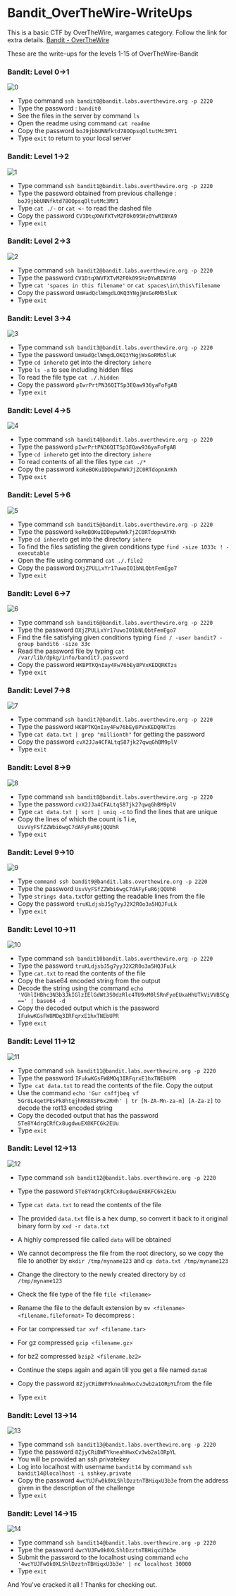 # Bandit_OverTheWire-WriteUps

This is a basic CTF by OverTheWire, wargames category. Follow the link for extra details.
[Bandit - OverTheWire](https://overthewire.org/wargames/bandit/)


These are the write-ups for the levels 1-15 of OverTheWire-Bandit


### Bandit: Level 0->1


![0](https://user-images.githubusercontent.com/71322795/101380189-36019a00-38db-11eb-9fba-677a3fa84b69.png)


- Type command `ssh bandit0@bandit.labs.overthewire.org -p 2220`
- Type the password : `bandit0`
- See the files in the server by command `ls`
- Open the readme using command `cat readme`
- Copy the password `boJ9jbbUNNfktd78OOpsqOltutMc3MY1`
- Type `exit` to return to your local server

### Bandit: Level 1->2


![1](https://user-images.githubusercontent.com/71322795/101380187-36019a00-38db-11eb-8f51-a1ea55836a74.png)


- Type command `ssh bandit1@bandit.labs.overthewire.org -p 2220`
- Type the password obtained from previous challenge : `boJ9jbbUNNfktd78OOpsqOltutMc3MY1`
- Type `cat ./-` or `cat <-` to read the dashed file
- Copy the password `CV1DtqXWVFXTvM2F0k09SHz0YwRINYA9`
- Type `exit`

### Bandit: Level 2->3


![2](https://user-images.githubusercontent.com/71322795/101380180-3437d680-38db-11eb-8320-afcc23616a0e.png)


- Type command `ssh bandit2@bandit.labs.overthewire.org -p 2220`
- Type the password `CV1DtqXWVFXTvM2F0k09SHz0YwRINYA9`
- Type `cat 'spaces in this filename'` or `cat spaces\in\this\filename`
- Copy the password `UmHadQclWmgdLOKQ3YNgjWxGoRMb5luK`
- Type `exit`

### Bandit: Level 3->4


![3](https://user-images.githubusercontent.com/71322795/101380214-3ac64e00-38db-11eb-898e-91a116b79545.png)


- Type command `ssh bandit3@bandit.labs.overthewire.org -p 2220`
- Type the password `UmHadQclWmgdLOKQ3YNgjWxGoRMb5luK`
- Type `cd inhere`to get into the directory `inhere`
- Type `ls -a` to see including hidden files
- To read the file type `cat ./.hidden`
- Copy the password `pIwrPrtPN36QITSp3EQaw936yaFoFgAB`
- Type `exit`

### Bandit: Level 4->5


![4](https://user-images.githubusercontent.com/71322795/101380212-3a2db780-38db-11eb-98fa-ad8e9daa7265.png)


- Type command `ssh bandit4@bandit.labs.overthewire.org -p 2220`
- Type the password `pIwrPrtPN36QITSp3EQaw936yaFoFgAB`
- Type `cd inhere`to get into the directory `inhere`
- To read contents of all the files type `cat ./*`
- Copy the password `koReBOKuIDDepwhWk7jZC0RTdopnAYKh`
- Type `exit`

### Bandit: Level 5->6


![5](https://user-images.githubusercontent.com/71322795/101380209-3a2db780-38db-11eb-97a9-468df50aed8e.png)


- Type command `ssh bandit5@bandit.labs.overthewire.org -p 2220`
- Type the password `koReBOKuIDDepwhWk7jZC0RTdopnAYKh`
- Type `cd inhere`to get into the directory `inhere`
- To find the files satisfing the given conditions type `find -size 1033c ! -executable`
- Open the file using command `cat ./.file2`
- Copy the password `DXjZPULLxYr17uwoI01bNLQbtFemEgo7`
- Type `exit`

### Bandit: Level 6->7


![6](https://user-images.githubusercontent.com/71322795/101380208-39952100-38db-11eb-8fe1-a9eb6a1768e0.png)


- Type command `ssh bandit6@bandit.labs.overthewire.org -p 2220`
- Type the password `DXjZPULLxYr17uwoI01bNLQbtFemEgo7`
- Find the file satisfying given conditions typing `find / -user bandit7 -group bandit6 -size 33c`
- Read the password file by typing `cat /var/lib/dpkg/info/bandit7.password`
- Copy the password `HKBPTKQnIay4Fw76bEy8PVxKEDQRKTzs`
- Type `exit`

### Bandit: Level 7->8


![7](https://user-images.githubusercontent.com/71322795/101380206-38fc8a80-38db-11eb-953c-b6b636df9ce1.png)


- Type command `ssh bandit7@bandit.labs.overthewire.org -p 2220`
- Type the password `HKBPTKQnIay4Fw76bEy8PVxKEDQRKTzs`
- Type `cat data.txt | grep "millionth"` for getting the password
- Copy the password `cvX2JJa4CFALtqS87jk27qwqGhBM9plV`
- Type `exit`

### Bandit: Level 8->9


![8](https://user-images.githubusercontent.com/71322795/101380204-38fc8a80-38db-11eb-8380-258f5cd6e47b.png)


- Type command `ssh bandit8@bandit.labs.overthewire.org -p 2220`
- Type the password `cvX2JJa4CFALtqS87jk27qwqGhBM9plV`
- Type `cat data.txt | sort | uniq -c` to find the lines that are unique
- Copy the lines of which the count is 1 i.e, `UsvVyFSfZZWbi6wgC7dAFyFuR6jQQUhR`
- Type `exit`

### Bandit: Level 9->10


![9](https://user-images.githubusercontent.com/71322795/101380202-3863f400-38db-11eb-8934-92bc53603b57.png)


- Type `command ssh bandit9@bandit.labs.overthewire.org -p 2220`
- Type the password `UsvVyFSfZZWbi6wgC7dAFyFuR6jQQUhR`
- Type `strings data.txt`for getting the readable lines from the file
- Copy the password `truKLdjsbJ5g7yyJ2X2R0o3a5HQJFuLk`
- Type `exit`

### Bandit: Level 10->11


![10](https://user-images.githubusercontent.com/71322795/101380201-3863f400-38db-11eb-95bf-d6d02d161e29.png)


- Type command `ssh bandit10bandit.labs.overthewire.org -p 2220`
- Type the password `truKLdjsbJ5g7yyJ2X2R0o3a5HQJFuLk`
- Type `cat.txt` to read the contents of the file
- Copy the base64 encoded string from the output
- Decode the string using the command `echo 'VGhlIHBhc3N3b3JkIGlzIElGdWt3S0dzRlc4TU9xM0lSRnFyeEUxaHhUTkViVVBSCg==' | base64 -d`
- Copy the decoded output which is the password `IFukwKGsFW8MOq3IRFqrxE1hxTNEbUPR`
- Type `exit`

### Bandit: Level 11->12


![11](https://user-images.githubusercontent.com/71322795/101380199-37cb5d80-38db-11eb-805d-201a8435187e.png)


- Type command `ssh bandit11@bandit.labs.overthewire.org -p 2220`
- Type the password `IFukwKGsFW8MOq3IRFqrxE1hxTNEbUPR`
- Typ`e cat data.txt` to read the contents of the file. Copy the output
- Use the command `echo 'Gur cnffjbeq vf 5Gr8L4qetPEsPk8htqjhRK8XSP6x2RHh' | tr [N-ZA-Mn-za-m] [A-Za-z]` to decode the rot13 encoded string
- Copy the decoded output that has the password `5Te8Y4drgCRfCx8ugdwuEX8KFC6k2EUu`
- Type `exit`

### Bandit: Level 12->13


![12](https://user-images.githubusercontent.com/71322795/101380196-3732c700-38db-11eb-92ef-2b38c134523e.png)


- Type command `ssh bandit12@bandit.labs.overthewire.org -p 2220`
- Type the password `5Te8Y4drgCRfCx8ugdwuEX8KFC6k2EUu`
- Type `cat data.txt` to read the contents of the file
- The provided `data.txt` file is a hex dump, so convert it back to it original binary form by `xxd -r data.txt`
- A highly compressed file called `data` will be obtained
- We cannot decompress the file from the root directory, so we copy the file to another by `mkdir /tmp/myname123` and `cp data.txt /tmp/myname123`
- Change the directory to the newly created directory by `cd /tmp/myname123`
- Check the file type of the file `file <filename>`
- Rename the file to the default extension by `mv <filename> <filename.fileformat>`
To decompress :
- For tar compressed `tar xvf <filename.tar>`
- For gz compressed `gzip <filename.gz>`
- for bz2 compressed `bzip2 <filename.bz2>`

- Continue the steps again and again till you get a file named `data8`
- Copy the password `8ZjyCRiBWFYkneahHwxCv3wb2a1ORpYL`from the file
- Type `exit`

### Bandit: Level 13->14


![13](https://user-images.githubusercontent.com/71322795/101380193-3732c700-38db-11eb-9ba1-2ee6fde1290c.png)


- Type command `ssh bandit13@bandit.labs.overthewire.org -p 2220`
- Type the password `8ZjyCRiBWFYkneahHwxCv3wb2a1ORpYL`
- You will be provided an ssh privatekey
- Log into localhost with username `bandit14` by command `ssh bandit14@localhost -i sshkey.private`
- Copy the password `4wcYUJFw0k0XLShlDzztnTBHiqxU3b3e` from the address given in the description of the challenge
- Type `exit`

### Bandit: Level 14->15


![14](https://user-images.githubusercontent.com/71322795/101380192-369a3080-38db-11eb-8d9c-df547b5e70ed.png)


- Type command `ssh bandit14@bandit.labs.overthewire.org -p 2220`
- Type the password `4wcYUJFw0k0XLShlDzztnTBHiqxU3b3e`
- Submit the password to the localhost using command `echo '4wcYUJFw0k0XLShlDzztnTBHiqxU3b3e' | nc localhost 30000`
- Type `exit`


And You've cracked it all ! Thanks for checking out.
